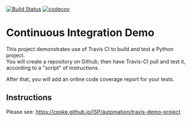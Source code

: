 [![Build Status](https://travis-ci.com/RitoruX/demo-pyci.svg?branch=master)](https://travis-ci.com/RitoruX/demo-pyci)
[![codecov](https://codecov.io/gh/RitoruX/demo-pyci/branch/master/graph/badge.svg)](https://codecov.io/gh/RitoruX/demo-pyci)

Continuous Integration Demo
============================

This project demonstrates use of Travis CI to build and test a Python project.  
You will create a repository on Github, then have Travis-CI pull and test it,
according to a "script" of instructions.

After that, you will add an online code coverage report for your tests.

## Instructions

Please see: https://cpske.github.io/ISP/automation/travis-demo-project

